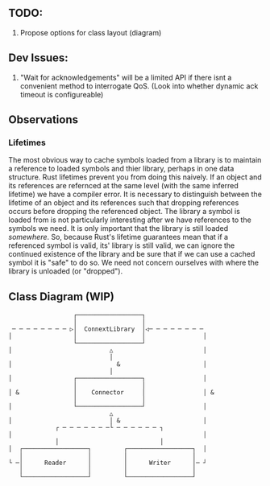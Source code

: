 ## TODO:
1. Propose options for class layout (diagram)

## Dev Issues:
1. "Wait for acknowledgements" will be a limited API if there isnt a convenient method to interrogate QoS. (Look into whether dynamic ack timeout is configureable)

## Observations
### Lifetimes
The most obvious way to cache symbols loaded from a library is to maintain a reference to loaded symbols and thier library, perhaps in one data structure. Rust lifetimes prevent you from doing this naively. If an object and its references are refernced at the same level (with the same inferred lifetime) we have a compiler error. It is necessary to distinguish between the lifetime of an object and its references such that dropping references occurs before dropping the referenced object. The library a symbol is loaded from is not particularly interesting after we have references to the symbols we need. It is only important that the library is still loaded *somewhere*. So, because Rust's lifetime guarantees mean that if a referenced symbol is valid, its' library is still valid, we can ignore the continued existence of the library and be sure that if we can use a cached symbol it is "safe" to do so. We need not concern ourselves with where the library is unloaded (or "dropped"). 

## Class Diagram (WIP)
```
                  ┌──────────────────┐
                  │                  │
 ─ ─ ─ ─ ─ ─ ─ ─ ▷│  ConnextLibrary  │◁─ ─ ─ ─ ─ ─ ─ ─
│                 │                  │                │
                  └──────────────────┘
│                           △                         │
                            │
│                             &                       │
                            │
│                 ┌──────────────────┐                │
                  │                  │
│ &               │    Connector     │                │ &
                  │                  │
│                 └──────────────────┘                │
                            △
│                           │ &                       │
             ┌ ─ ─ ─ ─ ─ ─ ─└ ─ ─ ─ ─ ─ ─ ┐
│                                                     │
             │                            │
│  ┌──────────────────┐         ┌──────────────────┐  │
   │                  │         │                  │
└ ─│      Reader      │         │      Writer      │─ ┘
   │                  │         │                  │
   └──────────────────┘         └──────────────────┘
```